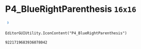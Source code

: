 # P4_BlueRightParenthesis `16x16`
<img src="/img/P4_BlueRightParenthesis.png" width=16 height=16>

``` CSharp
EditorGUIUtility.IconContent("P4_BlueRightParenthesis")
```
```
9221719683936078042
```

